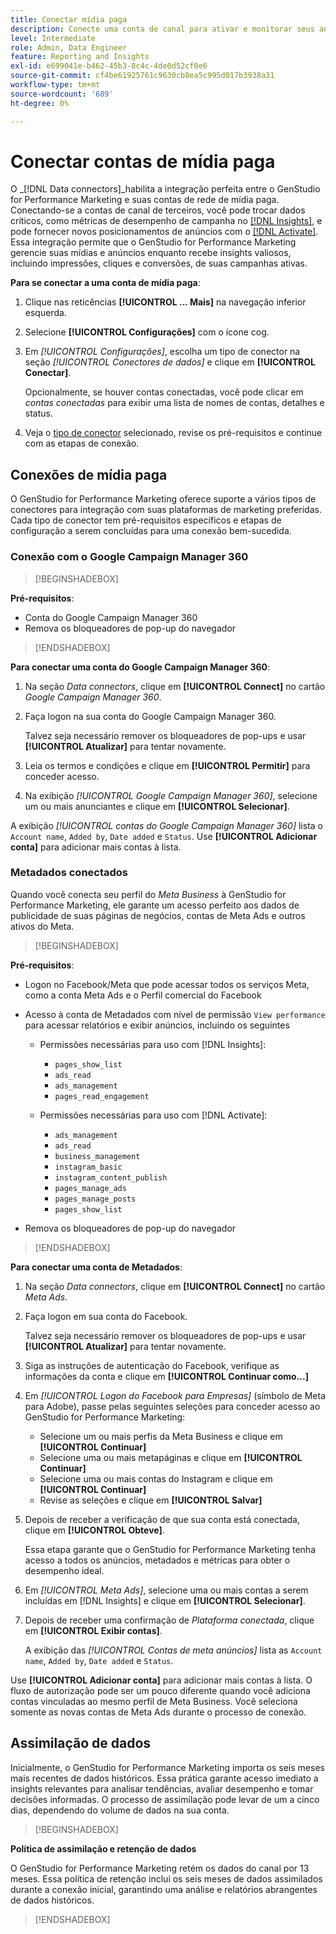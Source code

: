 ```yaml
---
title: Conectar mídia paga
description: Conecte uma conta de canal para ativar e monitorar seus anúncios e mídia com o Adobe GenStudio for Performance Marketing.
level: Intermediate
role: Admin, Data Engineer
feature: Reporting and Insights
exl-id: e699041e-b462-45b3-8c4c-4de0d52cf0e6
source-git-commit: cf4be61925761c9630cb8ea5c995d017b3938a31
workflow-type: tm+mt
source-wordcount: '689'
ht-degree: 0%

---
```


# Conectar contas de mídia paga

O _[!DNL Data connectors]_habilita a integração perfeita entre o GenStudio for Performance Marketing e suas contas de rede de mídia paga. Conectando-se a contas de canal de terceiros, você pode trocar dados críticos, como métricas de desempenho de campanha no [[!DNL Insights]](/help/user-guide/insights/overview.md), e pode fornecer novos posicionamentos de anúncios com o [[!DNL Activate]](/help/user-guide/activation/overview.md). Essa integração permite que o GenStudio for Performance Marketing gerencie suas mídias e anúncios enquanto recebe insights valiosos, incluindo impressões, cliques e conversões, de suas campanhas ativas.

**Para se conectar a uma conta de mídia paga**:

1. Clique nas reticências **[!UICONTROL ... Mais]** na navegação inferior esquerda.

1. Selecione **[!UICONTROL Configurações]** com o ícone cog.

1. Em _[!UICONTROL Configurações]_, escolha um tipo de conector na seção _[!UICONTROL Conectores de dados]_ e clique em **[!UICONTROL Conectar]**.

   Opcionalmente, se houver contas conectadas, você pode clicar em _contas conectadas_ para exibir uma lista de nomes de contas, detalhes e status.

1. Veja o [tipo de conector](#connector-types) selecionado, revise os pré-requisitos e continue com as etapas de conexão.

## Conexões de mídia paga

O GenStudio for Performance Marketing oferece suporte a vários tipos de conectores para integração com suas plataformas de marketing preferidas. Cada tipo de conector tem pré-requisitos específicos e etapas de configuração a serem concluídas para uma conexão bem-sucedida.

### Conexão com o Google Campaign Manager 360

>[!BEGINSHADEBOX]

**Pré-requisitos**:

- Conta do Google Campaign Manager 360
- Remova os bloqueadores de pop-up do navegador

>[!ENDSHADEBOX]

**Para conectar uma conta do Google Campaign Manager 360**:

1. Na seção _Data connectors_, clique em **[!UICONTROL Connect]** no cartão _Google Campaign Manager 360_.

1. Faça logon na sua conta do Google Campaign Manager 360.

   Talvez seja necessário remover os bloqueadores de pop-ups e usar **[!UICONTROL Atualizar]** para tentar novamente.

1. Leia os termos e condições e clique em **[!UICONTROL Permitir]** para conceder acesso.

1. Na exibição _[!UICONTROL Google Campaign Manager 360]_, selecione um ou mais anunciantes e clique em **[!UICONTROL Selecionar]**.

A exibição _[!UICONTROL contas do Google Campaign Manager 360]_ lista o `Account name`, `Added by`, `Date added` e `Status`. Use **[!UICONTROL Adicionar conta]** para adicionar mais contas à lista.

### Metadados conectados

Quando você conecta seu perfil do _Meta Business_ à GenStudio for Performance Marketing, ele garante um acesso perfeito aos dados de publicidade de suas páginas de negócios, contas de Meta Ads e outros ativos do Meta.

>[!BEGINSHADEBOX]

**Pré-requisitos**:

- Logon no Facebook/Meta que pode acessar todos os serviços Meta, como a conta Meta Ads e o Perfil comercial do Facebook
- Acesso à conta de Metadados com nível de permissão `View performance` para acessar relatórios e exibir anúncios, incluindo os seguintes
   - Permissões necessárias para uso com [!DNL Insights]:

      - `pages_show_list`
      - `ads_read`
      - `ads_management`
      - `pages_read_engagement`

   - Permissões necessárias para uso com [!DNL Activate]:

      - `ads_management`
      - `ads_read`
      - `business_management`
      - `instagram_basic`
      - `instagram_content_publish`
      - `pages_manage_ads`
      - `pages_manage_posts`
      - `pages_show_list`

- Remova os bloqueadores de pop-up do navegador

>[!ENDSHADEBOX]

**Para conectar uma conta de Metadados**:

1. Na seção _Data connectors_, clique em **[!UICONTROL Connect]** no cartão _Meta Ads_.

1. Faça logon em sua conta do Facebook.

   Talvez seja necessário remover os bloqueadores de pop-ups e usar **[!UICONTROL Atualizar]** para tentar novamente.

1. Siga as instruções de autenticação do Facebook, verifique as informações da conta e clique em **[!UICONTROL Continuar como...]**

1. Em _[!UICONTROL Logon do Facebook para Empresas]_ (símbolo de Meta para Adobe), passe pelas seguintes seleções para conceder acesso ao GenStudio for Performance Marketing:

   - Selecione um ou mais perfis da Meta Business e clique em **[!UICONTROL Continuar]**
   - Selecione uma ou mais metapáginas e clique em **[!UICONTROL Continuar]**
   - Selecione uma ou mais contas do Instagram e clique em **[!UICONTROL Continuar]**
   - Revise as seleções e clique em **[!UICONTROL Salvar]**

1. Depois de receber a verificação de que sua conta está conectada, clique em **[!UICONTROL Obteve]**.

   Essa etapa garante que o GenStudio for Performance Marketing tenha acesso a todos os anúncios, metadados e métricas para obter o desempenho ideal.

1. Em _[!UICONTROL Meta Ads]_, selecione uma ou mais contas a serem incluídas em [!DNL Insights] e clique em **[!UICONTROL Selecionar]**.

1. Depois de receber uma confirmação de _Plataforma conectada_, clique em **[!UICONTROL Exibir contas]**.

   A exibição das _[!UICONTROL Contas de meta anúncios]_ lista as `Account name`, `Added by`, `Date added` e `Status`.

Use **[!UICONTROL Adicionar conta]** para adicionar mais contas à lista. O fluxo de autorização pode ser um pouco diferente quando você adiciona contas vinculadas ao mesmo perfil de Meta Business. Você seleciona somente as novas contas de Meta Ads durante o processo de conexão.

## Assimilação de dados

Inicialmente, o GenStudio for Performance Marketing importa os seis meses mais recentes de dados históricos. Essa prática garante acesso imediato a insights relevantes para analisar tendências, avaliar desempenho e tomar decisões informadas. O processo de assimilação pode levar de um a cinco dias, dependendo do volume de dados na sua conta.

>[!BEGINSHADEBOX]

**Política de assimilação e retenção de dados**

O GenStudio for Performance Marketing retém os dados do canal por 13 meses. Essa política de retenção inclui os seis meses de dados assimilados durante a conexão inicial, garantindo uma análise e relatórios abrangentes de dados históricos.

>[!ENDSHADEBOX]
